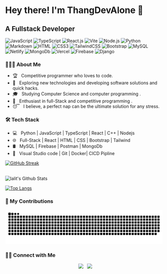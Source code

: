 <h1> Hey there! I'm ThangDevAlone 👋 </h1>
<h2> A Fullstack Developer </h2>

![JavaScript](https://img.shields.io/badge/JavaScript-F7DF1E?style=flat-square&logo=javascript&logoColor=black)
![TypeScript](https://shields.io/badge/TypeScript-3178C6?logo=TypeScript&logoColor=FFF&style=flat-square)
![React.js](https://img.shields.io/badge/React.js-0081CB?style=flat-square&logo=react&logoColor=61DAFB)
![Vite](https://img.shields.io/badge/Vite-593D88?style=flat-square&logo=vite&logoColor=white)
![Node.js](https://img.shields.io/badge/Node.js-43853D?style=flat-square&logo=node.js&logoColor=white)
![Python](https://img.shields.io/badge/Python-3776AB?style=flat-square&logo=python&logoColor=white)
![Markdown](https://img.shields.io/badge/Markdown-000000?style=flat-square&logo=markdown&logoColor=white)
![HTML](https://img.shields.io/badge/HTML5-E34F26?style=flat-square&logo=html5&logoColor=white)
![CSS3](https://img.shields.io/badge/CSS3-1572B6?style=flat-square&logo=css3&logoColor=white)
![TailwindCSS](https://img.shields.io/badge/Tailwind_CSS-38B2AC?style=flat-square&logo=tailwind-css&logoColor=white)
![Bootstrap](https://img.shields.io/badge/Bootstrap-563D7C?style=flat-square&logo=bootstrap&logoColor=white)
![MySQL](https://img.shields.io/badge/MySQL-005C84?style=flat-square&logo=mysql&logoColor=white)
![Netlify](https://img.shields.io/badge/Netlify-00C7B7?style=flat-square&logo=netlify&logoColor=white)
![MongoDb](https://img.shields.io/badge/MongoDb-005C84?style=flat-square&logo=mongodb&logoColor=white)
![Vercel](https://img.shields.io/badge/Vercel-00C7B7?style=flat-square&logo=vercel&logoColor=white)
![Firebase](https://img.shields.io/badge/Firebase-005C84?style=flat-square&logo=firebase&logoColor=white)
![Django](https://img.shields.io/badge/Django-3776AB?style=flat-square&logo=django&logoColor=white)
<h3> 👨🏻‍💻 About Me </h3>

- 🏆 &nbsp; Competitive programmer who loves to code.
- 🤔 &nbsp; Exploring new technologies and developing software solutions and quick hacks.
- 🎓 &nbsp; Studying Computer Science and  computer programming .
- 🌱 &nbsp; Enthusiast in full-Stack and competitive programming .
- 😴 &nbsp; I believe, a perfect nap can be the ultimate solution for any stress. 

<h3>🛠 Tech Stack</h3>

- 💻 &nbsp; Python | JavaScript | TypeScript | React |  C++  | Nodejs 
- 🌐 &nbsp; Full-Stack | React | HTML | CSS | Bootstrap  | Tailwind 
- 🛢 &nbsp; MySQL | Firebase | Postman  | MongoDb
- 🔧 &nbsp;  Visual Studio code  | Git | Docker| CICD Pipline


[![GitHub Streak](https://github-readme-streak-stats.herokuapp.com?user=thangdevalone&theme=submarine-flowers&border_radius=5&fire=DD701B)](https://git.io/streak-stats)

<br>

<img align="center" src="https://github-readme-stats.vercel.app/api?username=thangdevalone&include_all_commits=true&count_private=true&show_icons=true&line_height=20&title_color=7A7ADB&icon_color=2234AE&text_color=D3D3D3&bg_color=0,000000,130F40" alt="lalit's Github Stats">

</br>



[![Top Langs](https://github-readme-stats.vercel.app/api/top-langs/?username=thangdevalone&layout=compact&text_color=daf7dc&bg_color=151515)](https://github.com/kumawatlalit912/github-readme-stats)



<h3> 🐍 My Contributions </h3>
 <img alt="snake eating my contributions" src="https://raw.githubusercontent.com/thangdevalone/thangdevalone/output/github-contribution-grid-snake.svg" />
  
<h3> 🤝🏻 Connect with Me </h3>

<p align="center">
&nbsp; <a href="https://www.linkedin.com/in/th%E1%BA%AFng-nguy%E1%BB%85n-2a0736222/" target="_blank" rel="noopener noreferrer"><img src="https://img.icons8.com/plasticine/100/000000/linkedin.png" width="50" /></a>
&nbsp; <a href="mailto:thangdevalone@gmail.com" target="_blank" rel="noopener noreferrer"><img src="https://img.icons8.com/plasticine/100/000000/gmail.png"  width="50" /></a>
</p>
